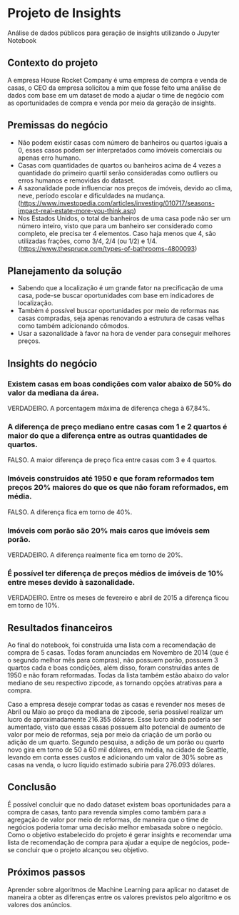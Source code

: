 # Projeto de Insights
Análise de dados públicos para geração de insights utilizando o Jupyter Notebook

## Contexto do projeto
A empresa House Rocket Company é uma empresa de compra e venda de casas, o CEO da empresa solicitou a mim que fosse feito uma análise de dados com base em um dataset de modo a ajudar o time de negócio com as oportunidades de compra e venda por meio da geração de insights.

## Premissas do negócio
- Não podem existir casas com número de banheiros ou quartos iguais a 0, esses casos podem ser interpretados como imóveis comerciais ou apenas erro humano.
- Casas com quantidades de quartos ou banheiros acima de 4 vezes a quantidade do primeiro quartil serão consideradas como outliers ou erros humanos e removidas do dataset.
- A sazonalidade pode influenciar nos preços de imóveis, devido ao clima, neve, período escolar e dificuldades na mudança.(https://www.investopedia.com/articles/investing/010717/seasons-impact-real-estate-more-you-think.asp)
- Nos Estados Unidos, o total de banheiros de uma casa pode não ser um número inteiro, visto que para um banheiro ser considerado como completo, ele precisa ter 4 elementos. Caso haja menos que 4, são utilizadas frações, como 3/4, 2/4 (ou 1/2) e 1/4. (https://www.thespruce.com/types-of-bathrooms-4800093)

## Planejamento da solução
- Sabendo que a localização é um grande fator na precificação de uma casa, pode-se buscar oportunidades com base em indicadores de localização.
- Também é possível buscar oportunidades por meio de reformas nas casas compradas, seja apenas renovando a estrutura de casas velhas como também adicionando cômodos.
- Usar a sazonalidade à favor na hora de vender para conseguir melhores preços.

## Insights do negócio

### Existem casas em boas condições com valor abaixo de 50% do valor da mediana da área. 
VERDADEIRO. A porcentagem máxima de diferença chega à 67,84%.
### A diferença de preço mediano entre casas com 1 e 2 quartos é maior do que a diferença entre as outras quantidades de quartos. 
FALSO. A maior diferença de preço fica entre casas com 3 e 4 quartos.
### Imóveis construídos até 1950 e que foram reformados tem preços 20% maiores do que os que não foram reformados, em média. 
FALSO. A diferença fica em torno de 40%.
### Imóveis com porão são 20% mais caros que imóveis sem porão. 
VERDADEIRO. A diferença realmente fica em torno de 20%.
### É possível ter diferença de preços médios de imóveis de 10% entre meses devido à sazonalidade. 
VERDADEIRO. Entre os meses de fevereiro e abril de 2015 a diferença ficou em torno de 10%.

## Resultados financeiros
Ao final do notebook, foi construída uma lista com a recomendação de compra de 5 casas. Todas foram anunciadas em Novembro de 2014 (que é o segundo melhor mês para compras), não possuem porão, possuem 3 quartos cada e boas condições, além disso, foram construídas antes de 1950 e não foram reformadas. Todas da lista também estão abaixo do valor mediano de seu respectivo zipcode, as tornando opções atrativas para a compra.

Caso a empresa deseje comprar todas as casas e revender nos meses de Abril ou Maio ao preço da mediana de zipcode, seria possível realizar um lucro de aproximadamente 216.355 dólares. Esse lucro ainda poderia ser aumentado, visto que essas casas possuem alto potencial de aumento de valor por meio de reformas, seja por meio da criação de um porão ou adição de um quarto. Segundo pesquisa, a adição de um porão ou quarto novo gira em torno de 50 a 60 mil dólares, em média, na cidade de Seattle, levando em conta esses custos e adicionando um valor de 30% sobre as casas na venda, o lucro líquido estimado subiria para 276.093 dólares.

## Conclusão
É possível concluir que no dado dataset existem boas oportunidades para a compra de casas, tanto para revenda simples como também para a agregação de valor por meio de reformas, de maneira que o time de negócios poderia tomar uma decisão melhor embasada sobre o negócio. Como o objetivo estabelecido do projeto é gerar insights e recomendar uma lista de recomendação de compra para ajudar a equipe de negócios, pode-se concluir que o projeto alcançou seu objetivo.

## Próximos passos
Aprender sobre algoritmos de Machine Learning para aplicar no dataset de maneira a obter as diferenças entre os valores previstos pelo algoritmo e os valores dos anúncios.

